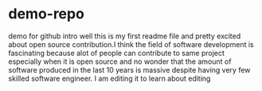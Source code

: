 # demo-repo
demo for github intro 
well this is my first readme file and pretty excited about open source contribution.I think the field of software development is fascinating because alot of people can contribute 
to same project especially when it is open source and no wonder that the amount of software produced in the last 10 years is massive despite having very few skilled software engineer.
I am editing it to learn about editing 
